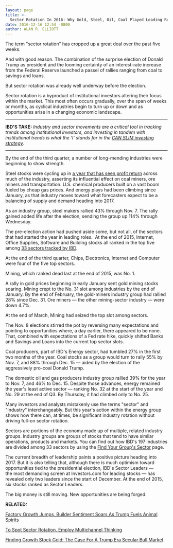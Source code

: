 ```yaml
---
layout: page
title: >-
  Sector Rotation In 2016: Why Gold, Steel, Oil, Coal Played Leading Roles
date: 2016-12-16 12:54 -0800
author: ALAN R. ELLIOTT
---
```





The term "sector rotation" has cropped up a great deal over the past five weeks.


And with good reason. The combination of the surprise election of Donald Trump as president and the looming certainty of an interest-rate increase from the Federal Reserve launched a passel of rallies ranging from coal to savings and loans.


But sector rotation was already well underway before the election.


Sector rotation is a byproduct of institutional investors altering their focus within the market. This most often occurs gradually, over the span of weeks or months, as cyclical industries begin to turn up or down and as opportunities arise in a changing economic landscape.




---


**IBD'S TAKE:** *Industry and sector movements are a critical tool in tracking trends among institutional investors, and investing in tandem with institutional trends is what the 'I' stands for in the [CAN SLIM investing strategy](https://www.investors.com/how-to-invest/investors-corner/how-to-spot-institutional-accumulation/).*




---


By the end of the third quarter, a number of long-mending industries were beginning to show strength.


Steel stocks were cycling up in [a year that has seen profit return](https://www.investors.com/research/industry-snapshot/steel-stocks-surge-on-trump-but-will-idle-plants-reboot/) across much of the industry, asserting its influential effect on coal miners, ore miners and transportation. U.S. chemical producers built on a vast boom fueled by cheap gas prices. And energy plays had been climbing since January, as that industry moves toward what forecasters expect to be a balancing of supply and demand heading into 2017.


As an industry group, steel makers rallied 43% through Nov. 7. The rally gained added life after the election, sending the group up 114% through Wednesday.


The pre-election action had pushed aside some, but not all, of the sectors that had started the year in leading roles.  At the end of 2015, Internet, Office Supplies, Software and Building stocks all ranked in the top five among [33 sectors tracked by IBD](https://www.investors.com/data-tables/ibd-smart-nyse-nasdaq-tables-dec-14-2016/).


At the end of the third quarter, Chips, Electronics, Internet and Computer were four of the five top sectors.


Mining, which ranked dead last at the end of 2015, was No. 1.


A rally in gold prices beginning in early January sent gold mining stocks soaring. Mining crept to the No. 31 slot among industries by the end of January. By the end of February, the gold-miners industry group had rallied 28% since Dec. 31. Ore miners — the other mining-sector industry — were down 4.7%.


At the end of March, Mining had seized the top slot among sectors.


The Nov. 8 elections stirred the pot by reversing many expectations and pointing to opportunities where, a day earlier, there appeared to be none. That, combined with expectations of a Fed rate hike, quickly shifted Banks and Savings and Loans into the current top sector slots.


Coal producers, part of IBD's Energy sector, had tumbled 27% in the first two months of the year. Coal stocks as a group would turn to rally 55% by Nov. 7, and 88% through Dec. 15 — aided by the election of the aggressively pro-coal Donald Trump.


The domestic oil and gas producers industry group rallied 39% for the year to Nov. 7, and 46% to Dec. 15. Despite those advances, energy remained the year's least active sector — ranking No. 32 at the start of the year and No. 29 at the end of Q3. By Thursday, it had climbed only to No. 25.


Many investors and analysts mistakenly use the terms "sector" and "industry" interchangeably. But this year's action within the energy group shows how there can, at times, be significant industry rotation without driving full-on sector rotation.


Sectors are portions of the economy made up of multiple, related industry groups. Industry groups are groups of stocks that tend to have similar operations, products and markets. You can find out how IBD's 197 industries are divided among 33 sectors by using the [Find Your Group's Sector](https://www.investors.com/data-tables/find-your-groups-sector/) page.


The current breadth of leadership paints a positive picture heading into 2017. But it is also telling that, although there is much optimism toward opportunities tied to the presidential election, IBD's Sector Leaders — the most demanding screen at Investors.com for leading stocks — has revealed only two leaders since the start of December. At the end of 2015, six stocks ranked as Sector Leaders.


The big money is still moving. New opportunities are being forged.


**RELATED:**


[Factory Growth Jumps, Builder Sentiment Soars As Trump Fuels Animal Spirits](https://www.investors.com/news/economy/factory-growth-jumps-as-trump-fuels-animal-spirits-inflation-hits-2-year-high/)


[To Spot Sector Rotation, Employ Multichannel Thinking](https://www.investors.com/how-to-invest/investors-corner/want-to-spot-sector-rotation-in-the-market-employ-multi-channel-thinking/)


[Finding Growth Stock Gold: The Case For A Trump Era Secular Bull Market](https://www.investors.com/news/trump-win-stocks-rise-new-bull-market/)




